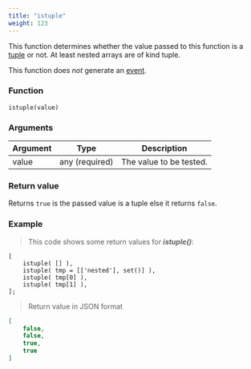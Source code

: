 ```yaml
---
title: "istuple"
weight: 123
---
```


This function determines whether the value passed to this function
is a [tuple](../../data-types/tuple) or not. At least nested arrays are of kind tuple.

This function does *not* generate an [event](../../overview/events).

### Function

`istuple(value)`

### Arguments

Argument | Type | Description
-------- | ---- | -----------
value | any (required) | The value to be tested.

### Return value

Returns `true` is the passed value is a tuple else it returns `false`.

### Example

> This code shows some return values for ***istuple()***:

```thingsdb,json_response
[
    istuple( [] ),
    istuple( tmp = [['nested'], set()] ),
    istuple( tmp[0] ),
    istuple( tmp[1] ),
];
```

> Return value in JSON format

```json
[
    false,
    false,
    true,
    true
]
```
